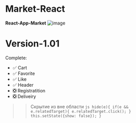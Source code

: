 # Market-React
**React-App-Market**
![image](https://github.com/soorq/Market-React/assets/123034340/b57590e2-8664-4736-a793-6e61c5d21cfc)
# Version-1.01

Complete: 

- :white_check_mark: Cart
- :white_check_mark: Favorite
- :white_check_mark: Like
- :white_check_mark: Header
- :negative_squared_cross_mark: Registratition
- :negative_squared_cross_mark: Deliveiry

>>Скрытие из вне области
    ```js
    hide(e){
        if(e && e.relatedTarget){
            e.relatedTarget.click();
        }
        this.setState({show: false});
    }
    ```
